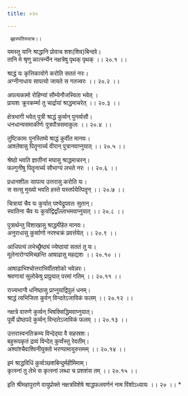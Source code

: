 ```yaml
---
title: ०२०

---
```

     बृहस्पतिरुवाच।।  
यमस्तु यानि श्राद्धानि प्रोवाच शश(शिव)बिन्दवे।  
तानि मे श्रृणु कार्त्स्न्येन नक्षत्रेषु पृथक् पृथक् ।। २०.१ ।।  
  
श्राद्धं यः कृत्तिकायोगे करोति सततं नरः।  
अग्नीनाधाय सापत्यो जायते स गतज्वरः ।। २०.२ ।।  
  
अपत्यकामो रोहिण्यां सौम्येनौजस्विता भवेत् ।  
प्रायशः क्रूरकर्म्मा तु चार्द्रायां श्राद्धमाचरेत् ।। २०.३ ।।  
  
क्षेत्रभागी भवेत् पुत्री श्राद्धं कुर्व्वन् पुनर्व्वसौ।  
धनधान्यसमाकीर्णः पुत्रपौत्रसमाकुलः ।। २०.४ ।।  
  
तुष्टिकामः पुनस्तिष्ये श्राद्धं कुर्वीत मानवः।  
आश्लेषासु पितॄनार्च्य वीरान् पुत्रानवाप्नुयात् ।। २०.५ ।।  
  
श्रेष्ठो भवति ज्ञातीनां मघासु श्राद्धमाचरन्।  
फल्गुनीषु पितॄनार्च्य सौभाग्यं लभते नरः ।। २०.६ ।।  
  
प्रधानशीलः सापत्य उत्तरासु करोति यः।  
स सत्सु मुख्यो भवति हस्ते यस्तर्पयेत्पितॄन् ।। २०.७ ।।  
  
चित्रायां चैव यः कुर्यात् पश्येद्रूपवतः सुतान्।  
स्वातिना चैव यः कुर्याद्विद्वाँल्लाभमवाप्नुयात् ।। २०.८ ।।  
  
पुत्रार्थन्तु विशाखासु श्राद्धमीहेत मानवः।  
अनुराधासु कुर्व्वाणो नरश्चक्रं प्रवर्त्तयेत् ।। २०.९ ।।  
  
आधिपत्यं लभेच्छ्रैष्ठ्यं ज्येष्ठायां सततं तु यः।  
मूलेनारोग्यमिच्छन्ति आषाढासु महद्यशः ।। २०.१० ।।  
  
आषाढाभिश्चोत्तराभिर्वीतशोको भवेन्नरः।  
श्रवणायां सुलोकेषु प्राप्रुयात् परमां गतिम् ।। २०.११ ।।  
  
राज्यभाग्वै धनिष्ठासु प्राप्नुयाद्विपुलं धनम्।  
श्राद्धं त्वभिजिता कुर्वन् विन्दतेऽजाविकं फलम् ।। २०.१२ ।।  
  
नक्षत्रे वारुणे कुर्व्वन् भिषक्सिद्धिमवाप्नुयात्।  
पूर्व्वे प्रोष्ठपदे कुर्व्वन् विन्दतेऽजाविकं फलम् ।। २०.१३ ।।  
  
उत्तरास्वनतिक्रम्य विन्देद्घा वै सहस्रशः।  
बहुरूपकृतं द्रव्यं विन्देत् कुर्व्वंस्तु रेवतीम्।  
अश्वांश्चैवाश्विनीयुक्तो भरण्यामायुरुत्तमम् ।। २०.१४ ।।  
  
इमं श्राद्धविधिं कुर्व्वञ्छशबिन्दुर्महीमिमाम्।  
कृत्स्नां तु लेभे स कृत्स्नां लब्धा च प्रशशंस तम् ।। २०.१५ ।।  
  
इति श्रीमहापुराणे वायुप्रोक्ते नक्षत्रविशेषे श्राद्धफलवर्णनं नाम विंशोऽध्यायः ।। २० ।। *  
     
      